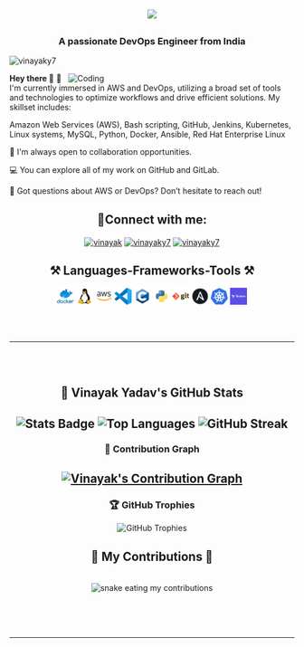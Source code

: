 <h1 align="center">
  <a href="https://git.io/typing-svg">
    <img src="https://readme-typing-svg.herokuapp.com/?lines=Hello,+There!+👋;This+is+Vinayak+Yadav....;Nice+to+meet+you!&center=true&size=30">
  </a>
</h1>
<h3 align="center">A passionate DevOps Engineer from India</h3>
<p align="left"> <img src="https://komarev.com/ghpvc/?username=vinayaky7&label=Profile%20views&color=0e81b6&style=flat" alt="vinayaky7" /> </p>

<img align="right" alt="Coding" width="400" src=https://github.com/vinayaky7/vinayaky7/blob/main/212749447-bfb7e725-6987-49d9-ae85-2015e3e7cc41.gif>

**Hey there 👋**
🔧 I'm currently immersed in AWS and DevOps, utilizing a broad set of tools and technologies to optimize workflows and drive efficient solutions. My skillset includes:

Amazon Web Services (AWS), Bash scripting, GitHub, Jenkins, Kubernetes, Linux systems, MySQL, Python, Docker, Ansible, Red Hat Enterprise Linux

🤝 I'm always open to collaboration opportunities.

💻 You can explore all of my work on GitHub and GitLab.

💬 Got questions about AWS or DevOps? Don’t hesitate to reach out!


<h2 align="center">💬Connect with me:  </h2>

<div align="center">
<a href="https://linkedin.com/in/vinayak-yadav-9a94962b0/" target="blank"><img align="center" src="https://raw.githubusercontent.com/rahuldkjain/github-profile-readme-generator/master/src/images/icons/Social/linked-in-alt.svg" alt="vinayak" height="30" width="30" /></a>
<a href="https://www.hackerrank.com/vinayaky7" target="blank"><img align="center" src="https://raw.githubusercontent.com/rahuldkjain/github-profile-readme-generator/master/src/images/icons/Social/hackerrank.svg" alt="vinayaky7" height="30" width="30" /></a>
<a href="https://www.leetcode.com/vinayaky7" target="blank"><img align="center" src="https://raw.githubusercontent.com/rahuldkjain/github-profile-readme-generator/master/src/images/icons/Social/leet-code.svg" alt="vinayaky7" height="30" width="30" /></a>
</p>

<h2 align="center">⚒️ Languages-Frameworks-Tools ⚒️</h2>
<div align="center">
 
<a href="https://www.docker.com/"><img src="https://raw.githubusercontent.com/github/explore/80688e429a7d4ef2fca1e82350fe8e3517d3494d/topics/docker/docker.png" alt="Docker" width="30"/></a>
<a href="https://www.linux.org/"><img src="https://raw.githubusercontent.com/github/explore/80688e429a7d4ef2fca1e82350fe8e3517d3494d/topics/linux/linux.png" alt="Linux" width="30"/></a>
<a href="https://aws.amazon.com/"><img src="https://raw.githubusercontent.com/github/explore/80688e429a7d4ef2fca1e82350fe8e3517d3494d/topics/aws/aws.png" alt="AWS" width="30"/></a>
<a href="https://code.visualstudio.com/"><img src="https://raw.githubusercontent.com/github/explore/80688e429a7d4ef2fca1e82350fe8e3517d3494d/topics/visual-studio-code/visual-studio-code.png" alt="VS Code" width="30"/></a>
<a href="https://en.wikipedia.org/wiki/C_(programming_language)"><img src="https://raw.githubusercontent.com/github/explore/80688e429a7d4ef2fca1e82350fe8e3517d3494d/topics/c/c.png" alt="C" width="30"/></a>
<a href="https://www.python.org/"><img src="https://raw.githubusercontent.com/github/explore/80688e429a7d4ef2fca1e82350fe8e3517d3494d/topics/python/python.png" alt="Python" width="30"/></a>
<a href="https://git-scm.com/"><img src="https://raw.githubusercontent.com/github/explore/80688e429a7d4ef2fca1e82350fe8e3517d3494d/topics/git/git.png" alt="Git" width="30"/></a>
<a href="https://www.ansible.com/"><img src="https://raw.githubusercontent.com/github/explore/80688e429a7d4ef2fca1e82350fe8e3517d3494d/topics/ansible/ansible.png" alt="Ansible" width="30"/></a>
<a href="https://kubernetes.io/"><img src="https://raw.githubusercontent.com/github/explore/80688e429a7d4ef2fca1e82350fe8e3517d3494d/topics/kubernetes/kubernetes.png" alt="Kubernetes" width="30"/></a>
<a href="https://www.terraform.io/"><img src="https://raw.githubusercontent.com/github/explore/80688e429a7d4ef2fca1e82350fe8e3517d3494d/topics/terraform/terraform.png" alt="Terraform" width="30"/></a>




</div>

<br/><br/>

<hr/>

<br/>

<br/>


## 🚀 Vinayak Yadav's GitHub Stats
![Stats Badge](https://github-readme-stats.vercel.app/api?username=vinayak444&show_icons=true&count_private=true&hide=issues,contribs&theme=dark&custom_title=GitHub+Stats)
![Top Languages](https://github-readme-stats.vercel.app/api/top-langs/?username=vinayak444&layout=compact&theme=dark)
![GitHub Streak](https://streak-stats.demolab.com/?user=vinayak444&theme=dark)
---
### 🧠 Contribution Graph
[![Vinayak's Contribution Graph](https://github-readme-activity-graph.cyclic.app/graph?username=MonikaChauhan&theme=github-dark)](https://github.com/Ashutosh00710/github-readme-activity-graph)
---
### 🏆 GitHub Trophies
![GitHub Trophies](https://github-profile-trophy.vercel.app/?username=vinayak444&theme=darkhub&no-bg=true&margin-w=15)


<div align="center">
  <h2>🐍 My Contributions 🐍</h2>
  <br>
  <img alt="snake eating my contributions" src="https://github.com/vinayaky7/vinayaky7/blob/main/dist/github-contribution-grid-snake.svg" />
  
  <br/><br/><br/>
</div>

<hr/>

